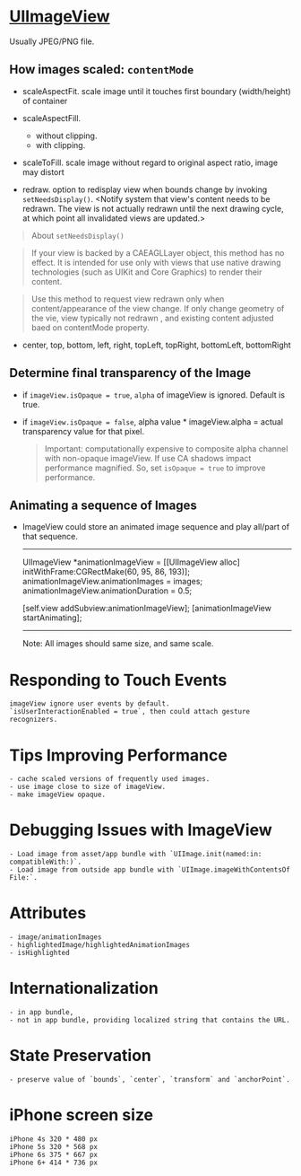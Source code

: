# [UIImageView](https://developer.apple.com/reference/uikit/uiimageview)

Usually JPEG/PNG file.

## How images scaled:  `contentMode`

- scaleAspectFit.
		scale image until it touches first boundary (width/height) of container
- scaleAspectFill.
	- without clipping.
	- with clipping.

- scaleToFill.
		scale image without regard to original aspect ratio, image may distort
- redraw.
		option to redisplay view when bounds change by invoking `setNeedsDisplay()`. <Notify system that view's content needs to be redrawn. The view is not actually redrawn until the next drawing cycle, at which point all invalidated views are updated.>

> About `setNeedsDisplay()`

> If your view is backed by a CAEAGLLayer object, this method has no effect. It is intended for use only with views that use native drawing technologies (such as UIKit and Core Graphics) to render their content.

> Use this method to request view redrawn only when content/appearance of the view change. If only change geometry of the vie, view typically not redrawn , and existing content adjusted baed on contentMode property.

- center, top, bottom, left, right, topLeft, topRight, bottomLeft, bottomRight

## Determine final transparency of the Image

- if `imageView.isOpaque = true`, `alpha` of imageView is ignored. Default is true.
- if `imageView.isOpaque = false`, alpha value * imageView.alpha = actual transparency value for that pixel.

	> Important: computationally expensive to composite alpha channel with non-opaque imageView. If use CA shadows impact performance magnified. So, set `isOpaque = true` to improve performance.

## Animating a sequence of Images

- ImageView could store an animated image sequence and play all/part of that sequence.

	***
	UIImageView *animationImageView = [[UIImageView alloc] initWithFrame:CGRectMake(60, 95, 86, 193)];
    animationImageView.animationImages = images;
    animationImageView.animationDuration = 0.5;

    [self.view addSubview:animationImageView];
    [animationImageView startAnimating];
	***

	Note: All images should same size, and same scale.

# Responding to Touch Events

	imageView ignore user events by default.
	`isUserInteractionEnabled = true`, then could attach gesture recognizers.

# Tips Improving Performance

	- cache scaled versions of frequently used images.
	- use image close to size of imageView.
	- make imageView opaque.

# Debugging Issues with ImageView

	- Load image from asset/app bundle with `UIImage.init(named:​in:​compatible​With:​)`.
	- Load image from outside app bundle with `UIImage.image​With​Contents​Of​File:`.

# Attributes

	- image/animationImages
	- highlightedImage/highlightedAnimationImages
	- isHighlighted

# Internationalization

	- in app bundle,
	- not in app bundle, providing localized string that contains the URL.

# State Preservation

	- preserve value of `bounds`, `center`, `transform` and `anchorPoint`.


# iPhone screen size

	iPhone 4s 320 * 480 px
	iPhone 5s 320 * 568 px
	iPhone 6s 375 * 667 px
	iPhone 6+ 414 * 736 px
